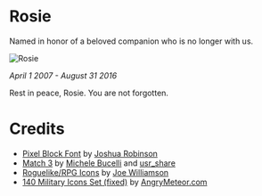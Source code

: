 # Rosie

Named in honor of a beloved companion who is no longer with us.

![Rosie](https://jessetg.github.io/images/blog/rosie.jpg)

*April 1 2007 - August 31 2016*

Rest in peace, Rosie.  You are not forgotten.

# Credits

- [Pixel Block Font](http://opengameart.org/content/pixel-block-font) by [Joshua Robinson](http://j-robotson.tumblr.com/)
- [Match 3](http://opengameart.org/content/match-3) by [Michele Bucelli](http://opengameart.org/users/buch) and [usr_share](http://opengameart.org/users/usrshare)
- [Roguelike/RPG Icons](http://opengameart.org/content/roguelikerpg-icons) by [Joe Williamson](http://joecreates.co.uk/)
- [140 Military Icons Set (fixed)](http://opengameart.org/content/140-military-icons-set-fixed) by [AngryMeteor.com](http://angrymeteor.com/2012/01/31/the-meteor-vault-vol-1/)